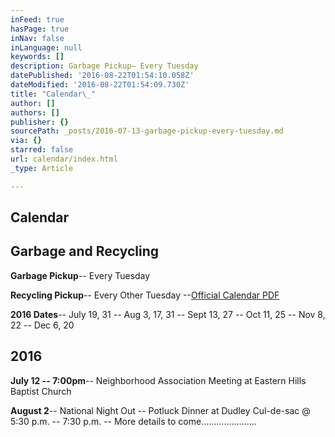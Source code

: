 ```yaml
---
inFeed: true
hasPage: true
inNav: false
inLanguage: null
keywords: []
description: Garbage Pickup– Every Tuesday
datePublished: '2016-08-22T01:54:10.058Z'
dateModified: '2016-08-22T01:54:09.730Z'
title: "Calendar\_"
author: []
authors: []
publisher: {}
sourcePath: _posts/2016-07-13-garbage-pickup-every-tuesday.md
via: {}
starred: false
url: calendar/index.html
_type: Article

---
```

## Calendar 

## Garbage and Recycling

**Garbage Pickup**-- Every Tuesday

**Recycling Pickup**-- Every Other Tuesday --[Official Calendar PDF][0]

**2016 Dates**-- July 19, 31 -- Aug 3, 17, 31 -- Sept 13, 27 -- Oct 11, 25 -- Nov 8, 22 -- Dec 6, 20

## 2016

**July 12 -- 7:00pm**-- Neighborhood Association Meeting at Eastern Hills Baptist Church

**August 2**-- National Night Out -- Potluck Dinner at Dudley Cul-de-sac @ 5:30 p.m. -- 7:30 p.m. -- More details to come......................

[0]: http://charmeck.org/city/charlotte/SWS/Documents/2016%20Recycling%20Calendar.pdf
